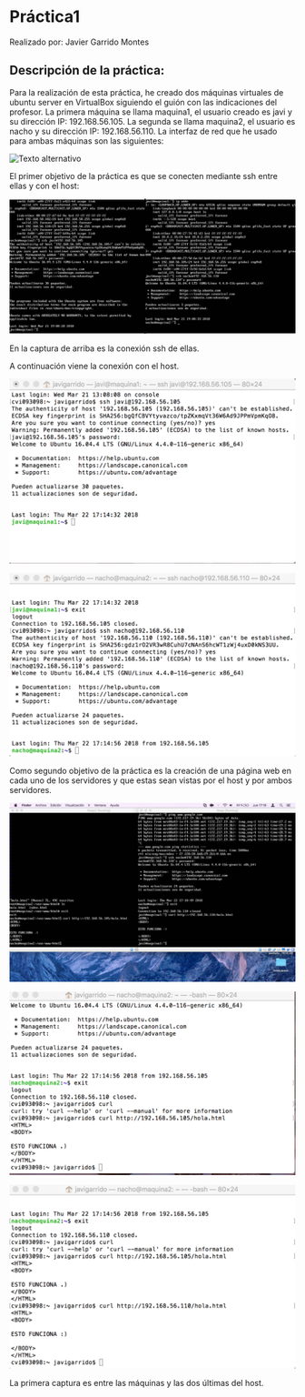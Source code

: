# Práctica1

Realizado por: Javier Garrido Montes

## Descripción de la práctica:

Para la realización de esta práctica, he creado dos máquinas virtuales de ubuntu server en VirtualBox siguiendo el guión con las indicaciones del profesor.
La primera máquina se llama maquina1, el usuario creado es javi y su dirección IP: 192.168.56.105.
La segunda se llama maquina2, el usuario es nacho y su dirección IP: 192.168.56.110.
La interfaz de red que he usado para ambas máquinas son las siguientes:


![Texto alternativo](https://github.com/javigarridom95/SWAP/blob/master/P1/interfaces.jpg)



El primer objetivo de la práctica es que se conecten mediante ssh entre ellas y con el host:

![Texto alternativo](https://github.com/javigarridom95/SWAP/blob/master/P1/ssh.png)

En la captura de arriba es la conexión ssh de ellas.


A continuación viene la conexión con el host.

![Texto alternativo](https://github.com/javigarridom95/SWAP/blob/master/P1/ssh1.png)

![Texto alternativo](https://github.com/javigarridom95/SWAP/blob/master/P1/ssh2.png)



Como segundo objetivo de la práctica es la creación de una página web en cada uno de los servidores y que estas sean vistas por el host y por ambos servidores.

![Texto alternativo](https://github.com/javigarridom95/SWAP/blob/master/P1/curl.png)

![Texto alternativo](https://github.com/javigarridom95/SWAP/blob/master/P1/curl1.png)

![Texto alternativo](https://github.com/javigarridom95/SWAP/blob/master/P1/curl2.png)

La primera captura es entre las máquinas y las dos últimas del host.

